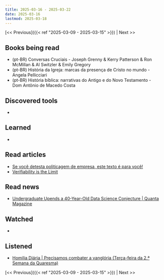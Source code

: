```yaml
---
title: 2025-03-16 - 2025-03-22
date: 2025-03-16
lastmod: 2025-03-18
---
```


[<< Previous]({{< ref "2025-03-09 - 2025-03-15" >}}) | Next >>

## Books being read
- (pt-BR) Conversas Cruciais - Joseph Grenny & Kerry Patterson & Ron McMillan &
  Al Switzler & Emily Gregory
- (pt-BR) História da Igreja: marcas da presença de Cristo no mundo - Angela
  Pellicciari
- (pt-BR) História bíblica: narrativas do Antigo e do Novo Testamento - Dom
  Antônio de Macedo Costa

## Discovered tools
-

## Learned
-

## Read articles
- [Se você detesta politicagem de empresa, este texto é para você!](https://moacirmoda.substack.com/p/se-voce-detesta-politicagem-de-empresa)
- [Verifiability is the Limit](https://alperenkeles.com/posts/verifiability-is-the-limit)

## Read news
- [Undergraduate Upends a 40-Year-Old Data Science Conjecture | Quanta Magazine](https://www.quantamagazine.org/undergraduate-upends-a-40-year-old-data-science-conjecture-20250210)

## Watched
-

## Listened
- [Homilia Diária | Precisamos combater a vanglória (Terça-feira da 2.ª Semana da Quaresma)](https://www.youtube.com/watch?v=RzD3EmlIxRw)

[<< Previous]({{< ref "2025-03-09 - 2025-03-15" >}}) | Next >>
